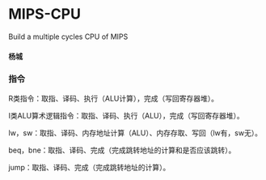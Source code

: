 # MIPS-CPU
Build a multiple cycles CPU of MIPS

#### 杨城

### 指令

R类指令：取指、译码、执行（ALU计算），完成（写回寄存器堆）。

I类ALU算术逻辑指令：取指、译码、执行（ALU），完成（写回寄存器堆）。

lw，sw：取指、译码、内存地址计算（ALU）、内存存取、写回（lw有，sw无）。

beq，bne：取指、译码、完成（完成跳转地址的计算和是否应该跳转）。

jump：取指、译码、完成（完成跳转地址的计算）。
